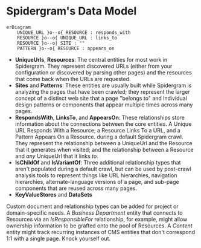# Spidergram's Data Model

```mermaid
erDiagram
    UNIQUE_URL }o--o{ RESOURCE : responds_with
    RESOURCE }o--o{ UNIQUE_URL : links_to
    RESOURCE }o--o| SITE : ""
    PATTERN }o--o{ RESOURCE : appears_on
```

- **UniqueUrls**, **Resources**: The central entities for most work in Spidergram. They represent discovered URLs (either from your configuration or discovered by parsing other pages) and the resources that come back when the URLs are requested.
- **Sites** and **Patterns**: These entities are usually built while Spidergram is analyzing the pages that have been crawled; they represent the larger concept of a distinct web site that a page "belongs to" and individual design patterns or components that appear multiple times across many pages.
- **RespondsWith**, **LinksTo**, and **AppearsOn**: These relationships store information about the connections between the core entities. A Unique URL Responds With a Resource; a Resource Links To a URL, and a Pattern Appears On a Resource. during a default Spidergram crawl. They represent the relationship between a UniqueUrl and the Resource that it generates when visited; and the relationship between a Resource and *any* UniqueUrl that it links *to*.
- **IsChildOf** and **IsVariantOf**: Three additional relationship types that aren't populated during a default crawl, but can be used by post-crawl analysis tools to represent things like URL hierarchies, navigation hierarchies, alternate-language versions of a page, and sub-page components that are reused across many pages.
- **KeyValueStores** and **DataSets**

Custom document and relationship types can be added for project or domain-specific needs. A *Business Department* entity that connects to Resources via an *IsResponsibleFor* relationship, for example, might allow ownership information to be grafted onto the pool of Resources. A *Content* entity might track recurring instances of CMS entities that don't correspond 1:1 with a single page. Knock yourself out.
